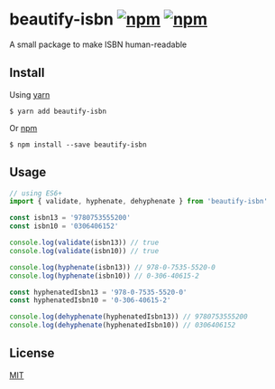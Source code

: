 # beautify-isbn [![npm](https://img.shields.io/npm/v/beautify-isbn.svg?style=flat-square)](https://www.npmjs.com/package/beautify-isbn) [![npm](https://img.shields.io/npm/dt/beautify-isbn.svg?style=flat-square)](https://www.npmjs.com/package/beautify-isbn)
A small package to make ISBN human-readable

## Install
Using [yarn](https://yarnpkg.com/)

```
$ yarn add beautify-isbn
```

Or [npm](https://yarnpkg.com/)

```
$ npm install --save beautify-isbn
```


## Usage

```javascript
// using ES6+
import { validate, hyphenate, dehyphenate } from 'beautify-isbn'

const isbn13 = '9780753555200'
const isbn10 = '0306406152'

console.log(validate(isbn13)) // true
console.log(validate(isbn10)) // true

console.log(hyphenate(isbn13)) // 978-0-7535-5520-0
console.log(hyphenate(isbn10)) // 0-306-40615-2

const hyphenatedIsbn13 = '978-0-7535-5520-0'
const hyphenatedIsbn10 = '0-306-40615-2'

console.log(dehyphenate(hyphenatedIsbn13)) // 9780753555200
console.log(dehyphenate(hyphenatedIsbn10)) // 0306406152
```


## License
[MIT](./LICENSE)
